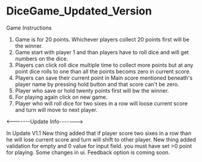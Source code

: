 # DiceGame_Updated_Version
Game Instructions

1. Game is for 20 points. Whichever players collect 20 points first will be the winner.
2. Game start with player 1 and than players have to roll dice and will get numbers on the dice.
3. Players can click roll  dice multiple time to collect more points but at any point dice rolls to one than all the points becoms zero in current score.
4. Players can save their current point in Main score mentioned beneath's player name by pressing hold button and that score can't be zero.
5. Player who save or hold twenty points first will bw the winner.
6. For playing again click on new game.
7. Player who will roll dice for two sixes in a row will loose current score and turn will move to next player.

<-------Update Info------->

In Update V1.1
New thing added that if player score two sixes in a row than he will lose current score and turn will shift to other player.
New thing added validation for empty and 0 value for input field. you must have set >0 point for playing.
Some changes in ui.
Feedback option is coming soon.
